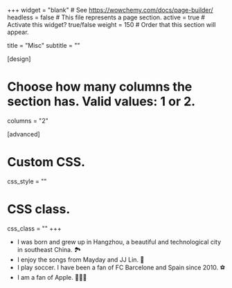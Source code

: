 +++
widget = "blank"  # See https://wowchemy.com/docs/page-builder/
headless = false  # This file represents a page section.
active = true  # Activate this widget? true/false
weight = 150  # Order that this section will appear.

title = "Misc"
subtitle = ""

[design]
  # Choose how many columns the section has. Valid values: 1 or 2.
  columns = "2"

[advanced]
 # Custom CSS. 
 css_style = ""
 
 # CSS class.
 css_class = ""
+++

- I was born and grew up in Hangzhou, a beautiful and technological city in southeast China. 🏞
- I enjoy the songs from Mayday and JJ Lin. 🎵
- I play soccer. I have been a fan of FC Barcelone and Spain since 2010. ⚽️
- I am a fan of Apple. 👨🏻‍💻
<!-- - This site has been visited by: 🌎
<div>
   <div style="max-width: 200px; margin: 0px auto">
		<script type="text/javascript" id="clstr_globe" src="//clustrmaps.com/globe.js?d=MoPcKIFWp3CX0SrJ4DH7Wb-F-lGLP9H9cEvRQXb7WDI"></script>
	</div>
</div> -->
